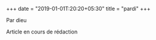 +++
date = "2019-01-01T:20:20+05:30"
title = "pardi"
+++

Par dieu
<!--more-->
Article en cours de rédaction

>

